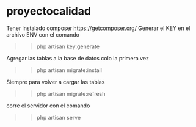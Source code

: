 # proyectocalidad

Tener instalado composer https://getcomposer.org/
Generar el KEY en el archivo ENV con el comando 
>>php artisan key:generate


Agregar las tablas a la base de datos colo la primera vez
>>php artisan migrate:install

Siempre para volver a cargar las tablas
>>php artisan migrate:refresh

corre el servidor con el comando 
>>php artisan serve

